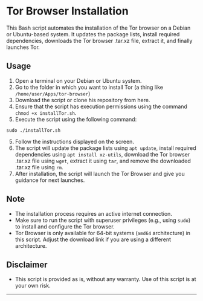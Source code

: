 # Tor Browser Installation

This Bash script automates the installation of the Tor browser on a Debian or Ubuntu-based system. It updates the package lists, install required dependencies, downloads the Tor browser .tar.xz file, extract it, and finally launches Tor.

## Usage

1. Open a terminal on your Debian or Ubuntu system.
2. Go to the folder in which you want to install Tor (a thing like `/home/user/Apps/tor-browser`)
3. Download the script or clone his repository from here.
4. Ensure that the script has execution permissions using the command `chmod +x installTor.sh`.
5. Execute the script using the following command:

`sudo ./installTor.sh`

5. Follow the instructions displayed on the screen.
6. The script will update the package lists using `apt update`, install required dependencies using `apt install xz-utils`, download the Tor browser .tar.xz file using `wget`, extract it using `tar`, and remove the downloaded .tar.xz file using `rm`.
7. After installation, the script will launch the Tor Browser and give you guidance for next launches.

## Note

- The installation process requires an active internet connection.
- Make sure to run the script with superuser privileges (e.g., using `sudo`) to install and configure the Tor browser.
- Tor Browser is only available for 64-bit systems (`amd64` architecture) in this script. Adjust the download link if you are using a different architecture.

## Disclaimer

- This script is provided as is, without any warranty. Use of this script is at your own risk.

---
